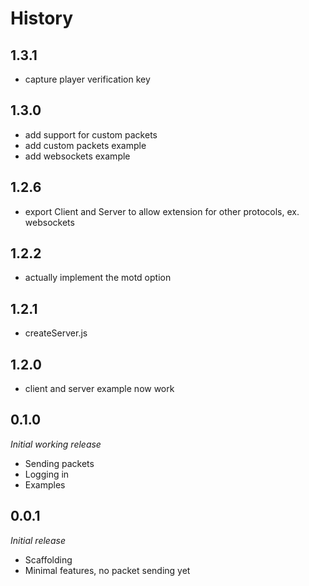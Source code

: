 History
=======

## 1.3.1
* capture player verification key

## 1.3.0
* add support for custom packets
* add custom packets example
* add websockets example

## 1.2.6
* export Client and Server to allow extension for other protocols, ex. websockets

## 1.2.2

* actually implement the motd option

## 1.2.1

* createServer.js

## 1.2.0

* client and server example now work


## 0.1.0
*Initial working release*

- Sending packets
- Logging in
- Examples


## 0.0.1
*Initial release*
- Scaffolding
- Minimal features, no packet sending yet
